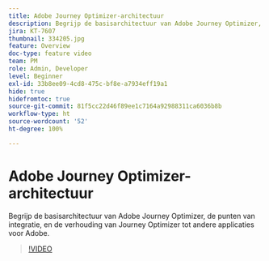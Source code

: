 ```yaml
---
title: Adobe Journey Optimizer-architectuur
description: Begrijp de basisarchitectuur van Adobe Journey Optimizer, de punten van integratie, en de verhouding van Journey Optimizer tot andere applicaties voor Adobe.
jira: KT-7607
thumbnail: 334205.jpg
feature: Overview
doc-type: feature video
team: PM
role: Admin, Developer
level: Beginner
exl-id: 33b8ee09-4cd8-475c-bf8e-a7934eff19a1
hide: true
hidefromtoc: true
source-git-commit: 81f5cc22d46f89ee1c7164a92988311ca6036b8b
workflow-type: ht
source-wordcount: '52'
ht-degree: 100%

---
```


# Adobe Journey Optimizer-architectuur

Begrijp de basisarchitectuur van Adobe Journey Optimizer, de punten van integratie, en de verhouding van Journey Optimizer tot andere applicaties voor Adobe.

>[!VIDEO](https://video.tv.adobe.com/v/334205?quality=12&learn=on)
